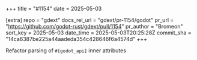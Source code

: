 +++
title = "#1154"
date = 2025-05-03

[extra]
repo = "gdext"
docs_rel_url = "gdext/pr-1154/godot"
pr_url = "https://github.com/godot-rust/gdext/pull/1154"
pr_author = "Bromeon"
sort_key = 2025-05-03
date_time = 2025-05-03T20:25:28Z
commit_sha = "14ca6387be225a44aadeda354c428646f6a4574d"
+++

Refactor parsing of `#[godot_api]` inner attributes
